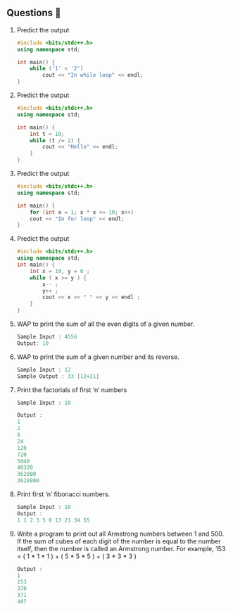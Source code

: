 ## Questions 📝

1. Predict the output

   ```cpp
   #include <bits/stdc++.h>
   using namespace std;

   int main() {
       while ('1' < '2')
           cout << "In while loop" << endl;
   }
   ```



2. Predict the output

   ```cpp
   #include <bits/stdc++.h>
   using namespace std;

   int main() {
       int t = 10;
       while (t /= 2) {
           cout << "Hello" << endl;
       }
   }
   ```



3. Predict the output

   ```cpp
   #include <bits/stdc++.h>
   using namespace std;

   int main() {
       for (int x = 1; x * x <= 10; x++)
       cout << "In for loop" << endl;
   }
   ```



4. Predict the output

   ```cpp
   #include <bits/stdc++.h>
   using namespace std;
   int main() {
       int x = 10, y = 0 ;
       while ( x >= y ) {
           x-- ;
           y++ ;
           cout << x << " " << y << endl ;
       }
   }
   ```


5. WAP to print the sum of all the even digits of a given number.

   ```cpp
   Sample Input : 4556
   Output: 10
   ```


6. WAP to print the sum of a given number and its reverse.

   ```cpp
   Sample Input : 12
   Sample Output : 33 [12+21]
   ```


7. Print the factorials of first ‘n’ numbers

   ```cpp
   Sample Input : 10

   Output :
   1
   2
   6
   24
   120
   720
   5040
   40320
   362880
   3628800
   ```

   
8. Print first ‘n’ fibonacci numbers.

   ```cpp
   Sample Input : 10
   Output :
   1 1 2 3 5 8 13 21 34 55
   ``` 


9. Write a program to print out all Armstrong numbers between 1 and 500. If the sum of cubes of each digit of the number is equal to the number itself, then the number is called an Armstrong
number. For example, 153 = ( 1 * 1 * 1 ) + ( 5 * 5 * 5 ) + ( 3 * 3 * 3 )

   ```cpp
   Output :
   1
   153
   370
   371
   407
   ```
